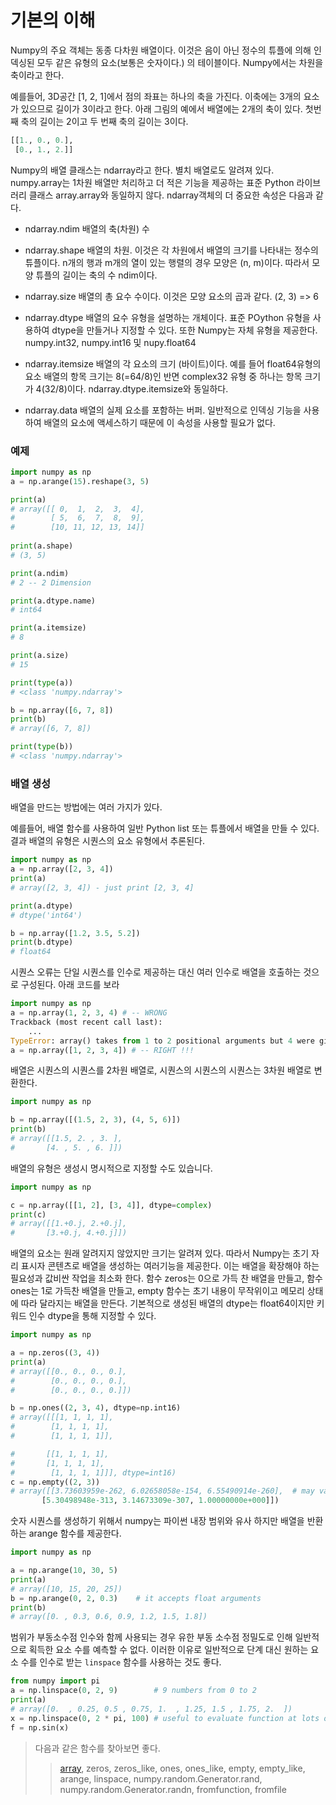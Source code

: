 # <strong> 기본의 이해 </strong>
Numpy의 주요 객체는 동종 다차원 배열이다. 이것은 음이 아닌 정수의 튜플에 의해 인덱싱된 모두 같은 유형의 요소(보통은 숫자이다.) 의 테이블이다. Numpy에서는 차원을 축이라고 한다. 

예를들어, 3D공간 [1, 2, 1]에서 점의 좌표는 하나의 축을 가진다. 이축에는 3개의 요소가 있으므로 길이가 3이라고 한다. 아래 그림의 예에서 배열에는 2개의 축이 있다. 첫번째 축의 길이는 2이고 두 번째 축의 길이는 3이다. 

```python
[[1., 0., 0.], 
 [0., 1., 2.]]
```
Numpy의 배열 클래스는 ndarray라고 한다. 별치 배열로도 알려져 있다. numpy.array는 1차원 배열만 처리하고 더 적은 기능을 제공하는 표준 Python 라이브러리 클래스 array.array와 동일하지 않다. ndarray객체의 더 중요한 속성은 다음과 같다. 

* ndarray.ndim
배열의 축(차원) 수 

* ndarray.shape 
배열의 차원. 이것은 각 차원에서 배열의 크기를 나타내는 정수의 튜플이다. n개의 행과 m개의 열이 있는 행렬의 경우 모양은 (n, m)이다. 따라서 모양 튜플의 길이는 축의 수 ndim이다. 

* ndarray.size 
배열의 총 요수 수이다. 이것은 모양 요소의 곱과 같다. (2, 3) => 6 

* ndarray.dtype 
배열의 요수 유형을 설명하는 개체이다. 표준 POython 유형을 사용하여 dtype을 만들거나 지정할 수 있다. 또한 Numpy는 자체 유형을 제공한다. numpy.int32, numpy.int16 및 nupy.float64 

* ndarray.itemsize 
배열의 각 요소의 크기 (바이트)이다. 예를 들어 float64유형의 요소 배열의 항목 크기는 8(=64/8)인 반면 complex32 유형 중 하나는 항목 크기가 4(32/8)이다. ndarray.dtype.itemsize와 동일하다. 

* ndarray.data 
배열의 실제 요소를 포함하는 버퍼. 일반적으로 인덱싱 기능을 사용하여 배열의 요소에 액세스하기 때문에 이 속성을 사용할 필요가 없다. 

### <strong> 예제</strong>
```python
import numpy as np
a = np.arange(15).reshape(3, 5)

print(a)
# array([[ 0,  1,  2,  3,  4],
#        [ 5,  6,  7,  8,  9],
#        [10, 11, 12, 13, 14]]
 
print(a.shape) 
# (3, 5) 

print(a.ndim)
# 2 -- 2 Dimension 

print(a.dtype.name)
# int64 

print(a.itemsize)
# 8 

print(a.size)
# 15 

print(type(a))
# <class 'numpy.ndarray'>

b = np.array([6, 7, 8])
print(b) 
# array([6, 7, 8])

print(type(b))
# <class 'numpy.ndarray'> 

```

### <strong> 배열 생성</strong>
배열을 만드는 방법에는 여러 가지가 있다. 

예를들어, 배열 함수를 사용하여 일반 Python list 또는 튜플에서 배열을 만들 수 있다. 결과 배열의 유형은 시퀀스의 요소 유형에서 추론된다. 
```python
import numpy as np
a = np.array([2, 3, 4])
print(a)
# array([2, 3, 4]) - just print [2, 3, 4]

print(a.dtype)
# dtype('int64')

b = np.array([1.2, 3.5, 5.2])
print(b.dtype)
# float64 
```
시퀀스 오류는 단일 시퀀스를 인수로 제공하는 대신 여러 인수로 배열을 호출하는 것으로 구성된다. 아래 코드를 보라 
```python
import numpy as np 
a = np.array(1, 2, 3, 4) # -- WRONG 
Trackback (most recent call last):
	...
TypeError: array() takes from 1 to 2 positional arguments but 4 were given
a = np.array([1, 2, 3, 4]) # -- RIGHT !!!
```
배열은 시퀀스의 시퀀스를 2차원 배열로, 시퀀스의 시퀀스의 시퀀스는 3차원 배열로 변환한다. 
```python 
import numpy as np 

b = np.array([(1.5, 2, 3), (4, 5, 6)]) 
print(b)
# array([[1.5, 2. , 3. ],
#       [4. , 5. , 6. ]])
```
배열의 유형은 생성시 명시적으로 지정할 수도 있습니다. 

```python 
import numpy as np 

c = np.array([[1, 2], [3, 4]], dtype=complex)
print(c) 
# array([[1.+0.j, 2.+0.j],
#       [3.+0.j, 4.+0.j]])
```
배열의 요소는 원래 알려지지 않았지만 크기는 알려져 있다. 따라서 Numpy는 초기 자리 표시자 콘텐츠로 배열을 생성하는 여러기능을 제공한다. 이는 배열을 확장해야 하는 필요성과 값비싼 작업을 최소화 한다. 
함수 zeros는 0으로 가득 찬 배열을 만들고, 함수 ones는 1로 가득찬 배열을 만들고, empty 함수는 초기 내용이 무작위이고 메모리 상태에 따라 달라지는 배열을 만든다. 기본적으로 생성된 배열의 dtype는 float64이지만 키워드 인수 dtype을 통해 지정할 수 있다. 

```python 
import numpy as np 

a = np.zeros((3, 4)) 
print(a)
# array([[0., 0., 0., 0.],
#        [0., 0., 0., 0.],
#        [0., 0., 0., 0.]])

b = np.ones((2, 3, 4), dtype=np.int16)
# array([[[1, 1, 1, 1],
#        [1, 1, 1, 1],
#        [1, 1, 1, 1]],

#       [[1, 1, 1, 1],
#       [1, 1, 1, 1],
#        [1, 1, 1, 1]]], dtype=int16)
c = np.empty((2, 3))
# array([[3.73603959e-262, 6.02658058e-154, 6.55490914e-260],  # may vary
       [5.30498948e-313, 3.14673309e-307, 1.00000000e+000]])
```
숫자 시퀀스를 생성하기 위해서 numpy는 파이썬 내장 범위와 유사 하지만 배열을 반환하는 arange 함수를 제공한다. 
```python 
import numpy as np

a = np.arange(10, 30, 5)
print(a) 
# array([10, 15, 20, 25])
b = np.arange(0, 2, 0.3)	# it accepts float arguments 
print(b) 
# array([0. , 0.3, 0.6, 0.9, 1.2, 1.5, 1.8])

```
범위가 부동소수점 인수와 함께 사용되는 경우 유한 부동 소수점 정밀도로 인해 일반적으로 획득한 요소 수를 예측할 수 없다. 이러한 이유로 일반적으로 단계 대신 원하는 요소 수를 인수로 받는 `linspace` 함수를 사용하는 것도 좋다. 

```python
from numpy import pi 
a = np.linspace(0, 2, 9)		# 9 numbers from 0 to 2 
print(a) 
# array([0.  , 0.25, 0.5 , 0.75, 1.  , 1.25, 1.5 , 1.75, 2.  ])
x = np.linspace(0, 2 * pi, 100)	# useful to evaluate function at lots of points 
f = np.sin(x) 

```
> 다음과 같은 함수를 찾아보면 좋다. 
>> [array](https://numpy.org/doc/stable/reference/generated/numpy.array.html#numpy.array), zeros, zeros_like, ones, ones_like, empty, empty_like, arange, linspace, numpy.random.Generator.rand, numpy.random.Generator.randn, fromfunction, fromfile
